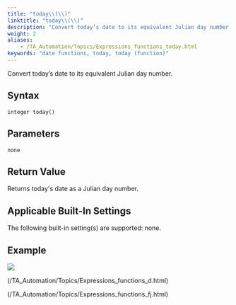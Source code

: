 ```yaml
--- 
title: "today\\(\\)"
linktitle: "today\\(\\)"
description: "Convert today’s date to its equivalent Julian day number."
weight: 2
aliases: 
    - /TA_Automation/Topics/Expressions_functions_today.html
keywords: "date functions, today, today (function)"
---
```


Convert today’s date to its equivalent Julian day number.

## Syntax

`integer today()`

## Parameters

`none`

## Return Value

Returns today's date as a Julian day number.

## Applicable Built-In Settings

The following built-in setting\(s\) are supported: none.

## Example

![](/images/TA_Automation/Images/automationguide_datefunction3.png)


(/TA_Automation/Topics/Expressions_functions_d.html)

(/TA_Automation/Topics/Expressions_functions_fj.html)

